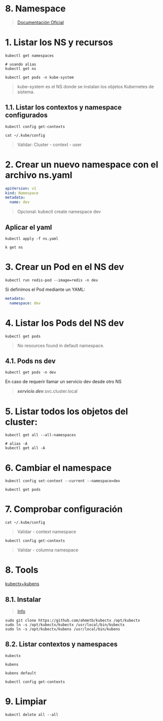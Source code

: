 # 8. Namespace <!-- omit in toc -->

> [Documentación Oficial](https://kubernetes.io/docs/concepts/overview/working-with-objects/namespaces/)

# 1. Listar los NS y recursos
```vim
kubectl get namespaces

# usando alias
kubectl get ns

kubectl get pods -n kube-system

```
> kube-system es el NS donde se instalan los objetos Kubernetes de sistema.

## 1.1. Listar los contextos y namespace configurados
```
kubectl config get-contexts

cat ~/.kube/config
```
> Validar: Cluster - context - user

# 2. Crear un nuevo namespace con el archivo ns.yaml
```yaml
apiVersion: v1
kind: Namespace
metadata:
  name: dev
```

> Opcional: kubectl create namespace dev

## Aplicar el yaml
```
kubectl apply -f ns.yaml

k get ns
```

# 3. Crear un Pod en el NS dev
```vim
kubectl run redis-pod --image=redis -n dev
```
Si definimos el Pod mediante un YAML:
```yaml
metadata:
  namespace: dev
```
# 4. Listar los Pods del NS dev
```vim
kubectl get pods

```
> No resources found in default namespace.

## 4.1. Pods ns dev
```
kubectl get pods -n dev
```

En caso de requerir llamar un servicio dev desde otro NS
> ***servicio***.***dev***.svc.cluster.local

# 5. Listar todos los objetos del cluster:
```vim
kubectl get all --all-namespaces

# alias -A
kubectl get all -A
```
# 6. Cambiar el namespace
```vim
kubectl config set-context --current --namespace=dev

kubectl get pods
```

# 7. Comprobar configuración
```vim
cat ~/.kube/config
```

> Validar - context namespace

```
kubectl config get-contexts
```
> Validar - columna namespace


# 8. Tools
[kubectx+kubens](https://github.com/ahmetb/kubectx)

## 8.1. Instalar
> [Info](https://github.com/ahmetb/kubectx#manual-installation-macos-and-linux)

```vim
sudo git clone https://github.com/ahmetb/kubectx /opt/kubectx
sudo ln -s /opt/kubectx/kubectx /usr/local/bin/kubectx
sudo ln -s /opt/kubectx/kubens /usr/local/bin/kubens
```

## 8.2. Listar contextos y namespaces
```
kubectx

kubens

kubens default

kubectl config get-contexts
```

# 9. Limpiar
```k
kubectl delete all --all
```
